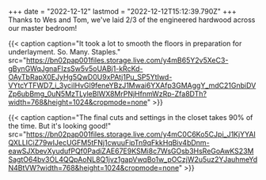 +++
date = "2022-12-12"
lastmod = "2022-12-12T15:12:39.790Z"
+++
Thanks to Wes and Tom, we've laid 2/3 of the engineered hardwood across our master bedroom!

{{< caption caption="It took a lot to smooth the floors in preparation for underlayment. So. Many. Staples." src="https://bn02pap001files.storage.live.com/y4mB65Y2v5XeC3-gBynGWqJgnaFIzsSw5v5oUABj1-kRcKd-OAyTbRapX0EJyHg5QwD0U9xPAtj1Pu_SP5YtIwd-VYtcYTFWD7_i_3yciIHvGl9feneYBzJ1Mwai6YXAfp3GMAggY_mdC21GnbiDVZp6ubBmg_0uN5MzTLyleBlWX8MrPNjHfnmWzRp-Zfa8DTh?width=768&height=1024&cropmode=none" >}}

{{< caption caption="The final cuts and settings in the closet takes 90% of the time. But it's looking good!" src="https://bn02pap001files.storage.live.com/y4mC0C6Ko5CJpi_J1KjYYAIQXLLICiZ79wIJecUGFM5tFNj1cwuuFipTn9qFkkHqBiv4bDnm-eawSJXbevXyudufPQf0PadiZAE67E9KSMi8c7WsGOsb3HsReGoAwKS23MSagtO64bv3OL4QQpAoNL8Q1jvz1gapVwqBo1w_pOCzjW2u5uz2YJauhmeYdN4BtVW?width=768&height=1024&cropmode=none" >}}